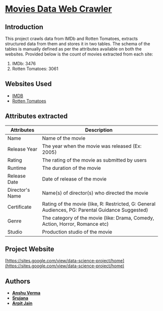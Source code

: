 # [Movies Data Web Crawler](https://sites.google.com/view/data-science-project/home) 

## Introduction
This project crawls data from IMDb and Rotten Tomatoes, extracts structured data from them and stores it in two tables. The schema of the tables is manually defined as per the attributes available on both the websites.
Provided below is the count of movies extracted from each site:

1. IMDb: 3476
2. Rotten Tomatoes: 3061

## Websites Used
* [IMDB](https://www.imdb.com/)
* [Rotten Tomatoes](https://www.rottentomatoes.com/)

## Attributes extracted
| Attributes  |  Description |
|---|---|
|  Name | Name of the movie  |
|  Release Year |  The year when the movie was released (Ex: 2005)  |
|  Rating |  The rating of the movie as submitted by users |
|  Runtime |  The duration of the movie |
|  Release Date | Date of release of the movie |
|  Director's Name | Name(s) of director(s) who directed the movie   |
|  Certificate  |  Rating of the movie (like, R: Restricted, G: General Audiences, PG: Parental Guidance Suggested)  |
|  Genre |  The category of the movie (like: Drama, Comedy, Action, Horror, Romance etc) |
|  Studio | Production studio of the movie |

## Project Website
[https://sites.google.com/view/data-science-project/home](https://sites.google.com/view/data-science-project/home)

## Authors

* **[Anshu Verma](https://github.com/anshuv99)**
* **[Srujana](https://github.com/SrujanaN)**
* **[Arpit Jain](https://github.com/calvincodes)**